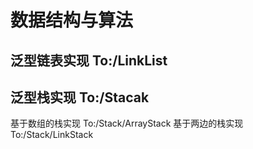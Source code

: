 # 数据结构与算法
## 泛型链表实现 To:/LinkList
## 泛型栈实现 To:/Stacak
   基于数组的栈实现 To:/Stack/ArrayStack
   基于两边的栈实现 To:/Stack/LinkStack
